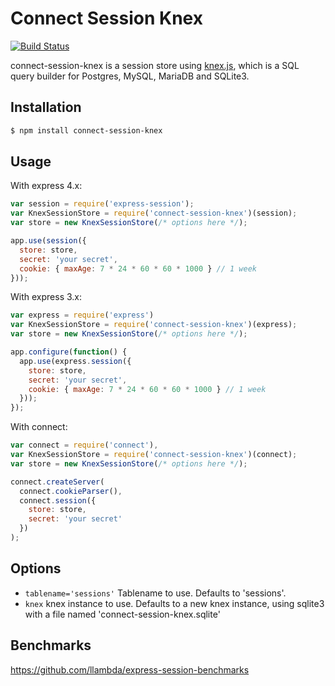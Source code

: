 # Connect Session Knex

[![Build Status](https://travis-ci.org/llambda/connect-session-knex.svg?branch=master)](https://travis-ci.org/llambda/connect-session-knex)

connect-session-knex is a session store using [knex.js](http://knexjs.org/), which is a SQL query builder for Postgres, MySQL, MariaDB and SQLite3.

## Installation

```sh
$ npm install connect-session-knex
```

## Usage

With express 4.x:

```js
var session = require('express-session');
var KnexSessionStore = require('connect-session-knex')(session);
var store = new KnexSessionStore(/* options here */);

app.use(session({
  store: store,
  secret: 'your secret',
  cookie: { maxAge: 7 * 24 * 60 * 60 * 1000 } // 1 week
}));
```

With express 3.x:

```js
var express = require('express')
var KnexSessionStore = require('connect-session-knex')(express);
var store = new KnexSessionStore(/* options here */);

app.configure(function() {
  app.use(express.session({
    store: store,
    secret: 'your secret',
    cookie: { maxAge: 7 * 24 * 60 * 60 * 1000 } // 1 week
  }));
});
```

With connect:

```js
var connect = require('connect'),
var KnexSessionStore = require('connect-session-knex')(connect);
var store = new KnexSessionStore(/* options here */);

connect.createServer(
  connect.cookieParser(),
  connect.session({
    store: store,
    secret: 'your secret'
  })
);
```

## Options

 - `tablename='sessions'` Tablename to use. Defaults to 'sessions'.
 - `knex` knex instance to use. Defaults to a new knex instance, using sqlite3 with a file named 'connect-session-knex.sqlite'


## Benchmarks

https://github.com/llambda/express-session-benchmarks
